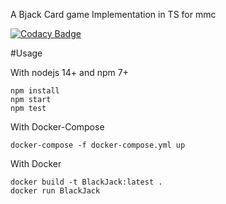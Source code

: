 A Bjack Card game Implementation in TS for mmc

[![Codacy Badge](https://app.codacy.com/project/badge/Grade/8aeec5d24ff842988476b8ddc1d748ac)](https://www.codacy.com/gh/ByteOPCode/BJack-TS/dashboard?utm_source=github.com&amp;utm_medium=referral&amp;utm_content=ByteOPCode/BJack-TS&amp;utm_campaign=Badge_Grade)

#Usage 

With nodejs 14+ and npm 7+   

   `npm install`  
   `npm start`  
   `npm test`

With Docker-Compose

    docker-compose -f docker-compose.yml up

With Docker
     
    docker build -t BlackJack:latest .
    docker run BlackJack
